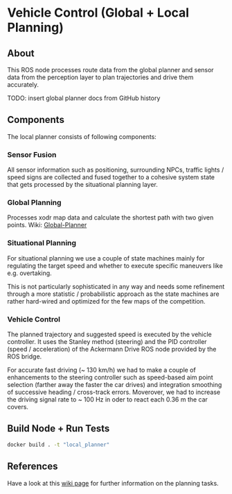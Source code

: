 
# Vehicle Control (Global + Local Planning)

## About
This ROS node processes route data from the global planner and sensor data
from the perception layer to plan trajectories and drive them accurately.

TODO: insert global planner docs from GitHub history

## Components
The local planner consists of following components:

### Sensor Fusion
All sensor information such as positioning, surrounding NPCs, traffic lights / speed signs
are collected and fused together to a cohesive system state that gets processed by
the situational planning layer.

### Global Planning
Processes xodr map data and calculate the shortest path with two given points.
Wiki: [Global-Planner](https://github.com/ll7/paf21-1/wiki/Global-Planner)

### Situational Planning
For situational planning we use a couple of state machines mainly for regulating
the target speed and whether to execute specific maneuvers like e.g. overtaking.

This is not particularly sophisticated in any way and needs some refinement through
a more statistic / probabilistic approach as the state machines are rather hard-wired
and optimized for the few maps of the competition.

### Vehicle Control
The planned trajectory and suggested speed is executed by the vehicle controller. It uses
the Stanley method (steering) and the PID controller (speed / acceleration) of the
Ackermann Drive ROS node provided by the ROS bridge.

For accurate fast driving (~ 130 km/h) we had to make a couple of enhancements to the
steering controller such as speed-based aim point selection (farther away the faster the
car drives) and integration smoothing of successive heading / cross-track errors.
Moverover, we had to increase the driving signal rate to ~ 100 Hz in oder to react
each 0.36 m the car covers.

## Build Node + Run Tests

```sh
docker build . -t "local_planner"
```

## References
Have a look at this [wiki page](https://github.com/ll7/paf21-1/wiki/Local-Planner)
for further information on the planning tasks.
